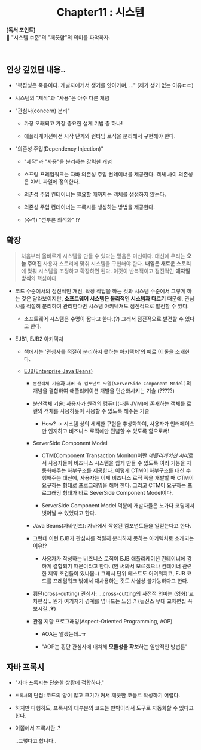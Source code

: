 <div align="center">
  <h1>Chapter11 : 시스템</h1>
</div>

**[독서 포인트]**
<br />
📌 "시스템 수준"의 "깨끗함"의 의미를 파악하자.

<br />

## 인상 깊었던 내용..

- "복잡성은 죽음이다. 개발자에게서 생기를 앗아가며, ..." (제가 생기 없는 이유ㄷㄷ)

- 시스템의 "제작"과 "사용"은 아주 다른 개념

- "관심사(concern) 분리"

  - 가장 오래되고 가장 중요한 설계 기법 중 하나!

  - 애플리케이션에선 시작 단계와 런타임 로직을 분리해서 구현해야 한다.

- "의존성 주입(Dependency Injection)"

  - "제작"과 "사용"을 분리하는 강력한 개념

  - 스프링 프레임워크는 자바 의존성 주입 컨테이너를 제공한다. 객체 사이 의존성은 XML 파일에 정의한다.

  - 의존성 주입 컨테이너는 필요할 때까지는 객체를 생성하지 않는다.

  - 의존성 주입 컨테이너는 프록시를 생성하는 방법을 제공한다.

  - (주석) "섣부른 최적화" !?

## 확장

> 처음부터 올바르게 시스템을 만들 수 있다는 믿음은 미신이다. 대신에 우리는 **오늘 주어진** 사용자 스토리에 맞춰 시스템을 구현해야 한다. **내일은 새로운 스토리**에 맞춰 시스템을 조정하고 확장하면 된다. 이것이 반복적이고 점진적인 **애자일 방식**의 핵심이다.

- 코드 수준에서의 점진적인 개선, 확장 작업을 하는 것과 시스템 수준에서 그렇게 하는 것은 달라보이지만, **소프트웨어 시스템은 물리적인 시스템과 다르기** 때문에, 관심사를 적절히 분리하여 관리한다면 시스템 아키텍쳐도 점진적으로 발전할 수 있다.

  - 소프트웨어 시스템은 수명이 짧다고 한다.(?) 그래서 점진적으로 발전할 수 있다고 한다.

- EJB1, EJB2 아키텍처

  - 책에서는 '관심사를 적절히 분리하지 못하는 아키텍처'의 예로 이 둘을 소개한다.

  - [EJB(Enterprise Java Beans)](https://m.blog.daum.net/leegyou/6775164)

    - `분산객체 기술`과 `서버 측 컴포넌트 모델(ServerSide Component Model)`의 개념을 결합하여 애플리케이션 개발을 단순화시키는 기술 (?????)

    - 분산객체 기술: 사용자가 원격의 컴퓨터(다른 JVM)에 존재하는 객체를 로컬의 객체를 사용하듯이 사용할 수 있도록 해주는 기술

      - How? -> 시스템 상의 세세한 구현을 추상화하여, 사용자가 인터페이스만 인지하고 비즈니스 로직에만 전념할 수 있도록 함으로써!

    - ServerSide Component Model

      - CTM(Component Transaction Monitor)이란 *애플리케이션 서버*로서 사용자들이 비즈니스 시스템을 쉽게 만들 수 있도록 여러 기능을 자동화해주는 하부구조를 제공한다. 이렇게 CTM이 하부구조를 대신 수행해주는 대신에, 사용자는 이제 비즈니스 로직 쪽을 개발할 때 CTM이 요구하는 형태로 프로그래밍을 해야 한다. 그리고 CTM이 요구하는 프로그래밍 형태가 바로 SeverSide Component Model이다.

      - ServerSide Component Model 덕분에 개발자들은 노가다 코딩에서 벗어날 수 있었다고 한다.

    - Java Beans(자바빈즈): 자바에서 작성된 컴포넌트들을 일컫는다고 한다.

    - 그런데 이런 EJB가 관심사를 적절히 분리하지 못하는 아키텍처로 소개되는 이유!?

      - 사용자가 작성하는 비즈니스 로직이 EJB 애플리케이션 컨테이너에 강하게 결합되기 때문이라고 한다. (안 써봐서 모르겠으나 컨테이너 관련한 제약 조건들이 있나봄..) 그래서 단위 테스트도 어려워지고, EJB 코드를 프레임워크 밖에서 재사용하는 것도 사실상 불가능하다고 한다.

    - 횡단(cross-cutting) 관심사: ...cross-cutting의 사전적 의미는 (영화)'교차편집'.. 뭔가 여기저기 경계를 넘나드는 느낌..? (뉴진스 무대 교차편집 꼭 보시길..💗)

    - 관점 지향 프로그래밍(Aspect-Oriented Programming, AOP)

      - AOA는 알겠는데..ㅠ

      - "AOP는 횡단 관심사에 대처해 **모듈성을 확보**하는 일반적인 방법론"

## 자바 프록시

- "자바 프록시는 단순한 상황에 적합하다."

- `프록시`의 단점: 코드의 양이 많고 크기가 커서 깨끗한 코들르 작성하기 어렵다.

- 하지만 다행히도, 프록시의 대부분의 코드는 판박이라서 도구로 자동화할 수 있다고 한다.

- 이쯤에서 프록시란..?

  
  ..그렇다고 합니다..

